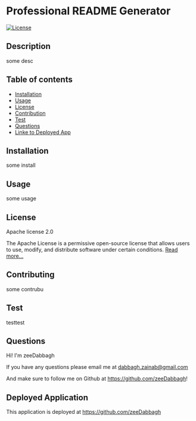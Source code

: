 
# Professional README Generator

[![License](https://img.shields.io/badge/License-Apache_2.0-blue.svg)](https://opensource.org/licenses/Apache-2.0)

## Description

some desc

## Table of contents

- [Installation](#installation)
- [Usage](#usage)
- [License](#license)
- [Contribution](#contributing)
- [Test](#test)
- [Questions](questions)
- [Linke to Deployed App](#deployed-application)

## Installation

some install

## Usage

some usage

## License

Apache license 2.0

The Apache License is a permissive open-source license that allows users to use, modify, and distribute software under certain conditions.
      [Read more...](https://opensource.org/licenses/Apache-2.0)


## Contributing

some contrubu

## Test

testtest

## Questions

Hi! I'm zeeDabbagh

If you have any questions please email me at dabbagh.zainab@gmail.com

And make sure to follow me on Github at https://github.com/zeeDabbagh!

## Deployed Application 

This application is deployed at https://github.com/zeeDabbagh
